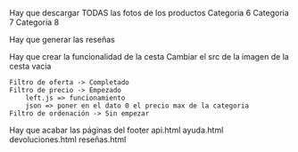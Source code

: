 Hay que descargar TODAS las fotos de los productos
    Categoria 6
    Categoria 7
    Categoria 8

Hay que generar las reseñas

Hay que crear la funcionalidad de la cesta
    Cambiar el src de la imagen de la cesta vacia

<!--! Hay que crear la funcionalidad del left en las categorias -->
    Filtro de oferta -> Completado
    Filtro de precio -> Empezado
        left.js => funcionamiento
        json => poner en el dato 0 el precio max de la categoria
    Filtro de ordenación -> Sin empezar

Hay que acabar las páginas del footer
    api.html
    ayuda.html
    devoluciones.html
    reseñas.html